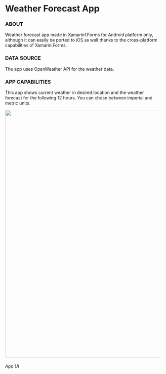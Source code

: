 # Weather Forecast App

### ABOUT
Weather forecast app made in Xamarinf.Forms for Android platform only, although it can 
easily be ported to iOS as well thanks to the cross-platform capabilities of Xamarin.Forms.

### DATA SOURCE
The app uses OpenWeather API for the weather data.

### APP CAPABILITIES
This app shows current weather in desired location and the weather forecast for the following 12 hours.
You can chose between imperial and metric units.

<img src="https://github.com/edinSahbaz/WeatherForecastApp/blob/master/UI%20Screenshot.jpg?raw=true" height="800px"></img>
###### App UI

